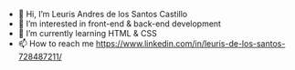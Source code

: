 - 👋 Hi, I’m Leuris Andres de los Santos Castillo
- 👀 I’m interested in front-end & back-end development
- 🌱 I’m currently learning HTML & CSS
- 📫 How to reach me https://www.linkedin.com/in/leuris-de-los-santos-728487211/

<!---
LeurisCastillo/LeurisCastillo is a ✨ special ✨ repository because its `README.md` (this file) appears on your GitHub profile.
You can click the Preview link to take a look at your changes.
--->
